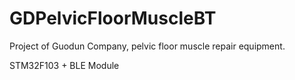 # GDPelvicFloorMuscleBT

Project of Guodun Company, pelvic floor muscle repair equipment.

STM32F103 + BLE Module
